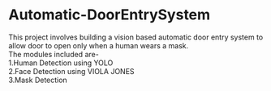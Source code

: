 # Automatic-DoorEntrySystem
This project involves building a vision based automatic door entry system to allow door to open only when a human wears a mask. <br/>
The modules included are-<br/>
1.Human Detection using YOLO<br />
2.Face Detection using VIOLA JONES<br />
3.Mask Detection
